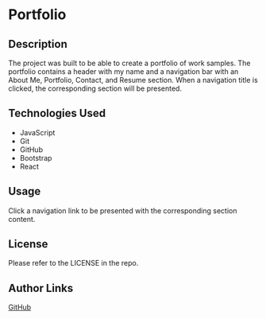 # Portfolio

## Description
The project was built to be able to create a portfolio of work samples. The portfolio contains a header with my name and a navigation bar with an About Me, Portfolio, Contact, and Resume section. When a navigation title is clicked, the corresponding section will be presented.

## Technologies Used
- JavaScript
- Git
- GitHub
- Bootstrap
- React

## Usage
Click a navigation link to be presented with the corresponding section content.

## License
Please refer to the LICENSE in the repo.

## Author Links
[GitHub](https://github.com/ncguan)